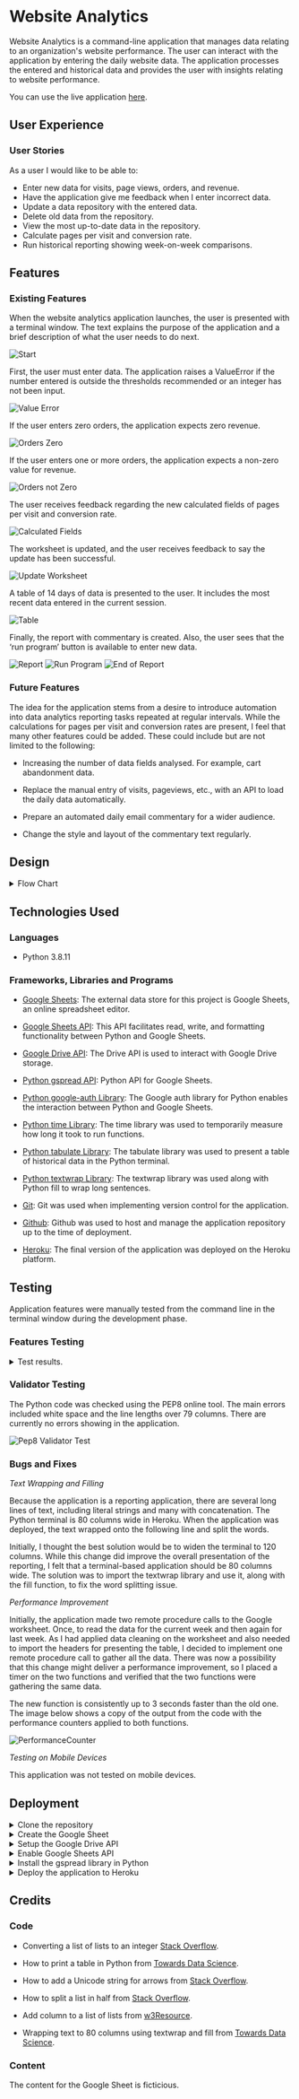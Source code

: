 # Website Analytics

Website Analytics is a command-line application that manages data relating to an organization's website performance.  The user can interact with the application by entering the daily website data.  The application processes the entered and historical data and provides the user with insights relating to website performance.

You can use the live application [here](https://website-analytics-reporting.herokuapp.com/).

## User Experience

### User Stories

As a user I would like to be able to:

- Enter new data for visits, page views, orders, and revenue.
- Have the application give me feedback when I enter incorrect data.
- Update a data repository with the entered data.
- Delete old data from the repository.
- View the most up-to-date data in the repository.
- Calculate pages per visit and conversion rate.
- Run historical reporting showing week-on-week comparisons.

## Features

### Existing Features

When the website analytics application launches, the user is presented with a terminal window.  The text explains the purpose of the application and a brief description of what the user needs to do next.

![Start](/docs/start.png)

First, the user must enter data.  The application raises a ValueError if the number entered is outside the thresholds recommended or an integer has not been input.

![Value Error](/docs/value-error.png)

If the user enters zero orders, the application expects zero revenue. 

![Orders Zero](/docs/orders-zero.png)

If the user enters one or more orders, the application expects a non-zero value for revenue.

![Orders not Zero](/docs/orders-not-zero.png)

The user receives feedback regarding the new calculated fields of pages per visit and conversion rate.

![Calculated Fields](/docs/calculated-fields.png)

The worksheet is updated, and the user receives feedback to say the update has been successful.

![Update Worksheet](/docs/update-worksheet.png)

A table of 14 days of data is presented to the user.  It includes the most recent data entered in the current session.

![Table](/docs/create-table.png)

Finally, the report with commentary is created.  Also, the user sees that the ‘run program’ button is available to enter new data.

![Report](/docs/data-analysis-report.png)
![Run Program](/docs/run-program.png)
![End of Report](/docs/end-of-report.png)

### Future Features

The idea for the application stems from a desire to introduce automation into data analytics reporting tasks repeated at regular intervals.  While the calculations for pages per visit and conversion rates are present, I feel that many other features could be added.  These could include but are not limited to the following:

- Increasing the number of data fields analysed.  For example, cart abandonment data.

- Replace the manual entry of visits, pageviews, etc., with an API to load the daily data automatically.

- Prepare an automated daily email commentary for a wider audience.

- Change the style and layout of the commentary text regularly.

## Design

<details>
  <summary>Flow Chart</summary>
  
  ![Flow Chart](/docs/flow-diagram-analytics.png)
</details>

## Technologies Used

### Languages

- Python 3.8.11

### Frameworks, Libraries and Programs

- [Google Sheets](https://www.google.com/sheets/about/): The external data store for this project is Google Sheets, an online spreadsheet editor.

- [Google Sheets API](https://developers.google.com/sheets/api): This API facilitates read, write, and formatting functionality between Python and Google Sheets.

- [Google Drive API](https://developers.google.com/drive/api): The Drive API is used to interact with Google Drive storage.

- [Python gspread API](https://docs.gspread.org/en/latest/): Python API for Google Sheets.

- [Python google-auth Library](https://pypi.org/project/google-auth/): The Google auth library for Python enables the interaction between Python and Google Sheets.

- [Python time Library](https://docs.python.org/3/library/time.html): The time library was used to temporarily measure how long it took to run functions.

- [Python tabulate Library](https://pypi.org/project/tabulate/): The tabulate library was used to present a table of historical data in the Python terminal.

- [Python textwrap Library](https://docs.python.org/3/library/textwrap.html): The textwrap library was used along with Python fill to wrap long sentences.

- [Git](https://git-scm.com/): Git was used when implementing version control for the application.

- [Github](https://github.com/): Github was used to host and manage the application repository up to the time of deployment.

- [Heroku](https://www.heroku.com/): The final version of the application was deployed on the Heroku platform. 


## Testing

Application features were manually tested from the command line in the terminal window during the development phase.

### Features Testing

<details>
  <summary>Test results.</summary>

| Given                                    | When                | Then                       | Outcome      |
| :---                                     |   :---              |   :---                     |  :---        |
| Application is deployed                  |  3500 entered       |  Moves to next input       | As expected  |
| Authentication to Google is complete     |                     |                            |              |
| Application is running                   |                     |                            |              |
| Enter visits                             |  35000 entered      |  Custom Error              | As expected  |
|                                          |                     |  The value you entered     |              |
|                                          |                     |  is outside the normal     |              |
|                                          |                     |  range, please try again.  |              |
|                                          |  3,500 entered      |  ValueError                | As expected  |
|                                          |                     |  invalid literal for       |              |
|                                          |                     |  int() with base 10:       |              |
|                                          |                     |  '3,500', please try       |              |
|                                          |                     |  again                     |              |
|                                          |  3500.00 entered    |  ValueError                | As expected  |
|                                          |                     |  invalid literal for       |              |
|                                          |                     |  int() with base 10:       |              |
|                                          |                     |  '3500.00', please try     |              |
|                                          |                     |  again                     |              |
|                                          |                     |                            |              |
| Application is deployed                  |  4500 entered       |  Moves to next input       | As expected  |
| Authentication to Google is complete     |                     |                            |              |
| Application is running                   |                     |                            |              |
| Visits input successful                  |  45000 entered      |  Custom Error              | As expected  |
| Enter pageviews                          |                     |  The value you entered     |              |
|                                          |                     |  is outside the normal     |              |
|                                          |                     |  range, please try again.  |              |
|                                          |  4,500 entered      |  ValueError                | As expected  |
|                                          |                     |  invalid literal for       |              |
|                                          |                     |  int() with base 10:       |              |
|                                          |                     |  '4,500', please try       |              |
|                                          |                     |  again                     |              |
|                                          |  4500.00 entered    |  ValueError                | As expected  |
|                                          |                     |  invalid literal for       |              |
|                                          |                     |  int() with base 10:       |              |
|                                          |                     |  '4500.00', please try     |              |
|                                          |                     |  again                     |              |
| Application is deployed                  |  150  entered       |  Moves to next input       | As expected  |
| Authentication to Google is complete     |                     |                            |              |
| Application is running                   |                     |                            |              |
| Visits input successful                  |  1500 entered       |  Custom Error              | As expected  |
| Pageviews input successful               |                     |  The value you entered     |              |
| Enter orders                             |                     |  is outside the normal     |              |
|                                          |                     |  range, please try again.  |              |
|                                          |  1,500 entered      |  ValueError                | As expected  |
|                                          |                     |  invalid literal for       |              |
|                                          |                     |  int() with base 10:       |              |
|                                          |                     |  '1,500', please try       |              |
|                                          |                     |  again                     |              |
|                                          |  4500.00 entered    |  ValueError                | As expected  |
|                                          |                     |  invalid literal for       |              |
|                                          |                     |  int() with base 10:       |              |
|                                          |                     |  '4500.00', please try     |              |
|                                          |                     |  again                     |              |
|                                          |                     |                            |              |
|                                          |  0 entered          |  Moves to next input       | As expected  |
| Application is deployed                  |  9000 entered       |  Moves to next input       | As expected  |
| Authentication to Google is complete     |                     |                            |              |
| Application is running                   |                     |                            |              |
| Visits input successful                  |  0 entered          |  Custom Error              | As expected  |
| Pageviews input successful               |                     |  The value you entered     |              |
| Orders input 1-200                       |                     |  is outside the normal     |              |
| Enter revenue                            |                     |  range, please try again.  |              |
|                                          |                     |  The revenue data can be   |              | 
|                                          |                     |  between 1 and 10000.      |              |
|                                          |  1500.00 entered    |  Value Error               | As expected  |
|                                          |                     |  invalid literal for       |              |
|                                          |                     |  int() with base 10:       |              |
|                                          |                     |  '1500.00', please try     |              |
|                                          |                     |  again.                    |              |
|                                          |  15000 entered      |  Custom Error              | As expected  |
|                                          |                     |  The value you entered     |              |
|                                          |                     |  is outside the normal     |              |
|                                          |                     |  range, please try again.  |              |
|                                          |                     |  The revenue data can be   |              | 
|                                          |                     |  between 1 and 10000.      |              |
| Application is deployed                  |  0 entered          |  Moves to next input       | As expected  |
| Authentication to Google is complete     |                     |                            |              |
| Application is running                   |                     |                            |              |
| Visits input successful                  |  9000 entered       |  Custom Error              | As expected  |
| Pageviews input successful               |                     |  The value you entered     |              |
| Orders input 0                           |                     |  is outside the normal     |              |
| Enter revenue                            |                     |  range, please try again.  |              |
|                                          |                     |  The revenue data can be   |              | 
|                                          |                     |  between 0 and 0.          |              |
|                                          |  9000.00 entered    |  Value Error               | As expected  |
|                                          |                     |  invalid literal for       |              |
|                                          |                     |  int() with base 10:       |              |
|                                          |                     |  '9000.00', please try     |              |
|                                          |                     |  again.                    |              |
|                                          |                     |  The revenue data can be   |              | 
|                                          |                     |  between 0 and 0.          |              |
| Message is "Press Enter to continue..."  |  Enter entered      |  Program continues         | As expected  |
|                                          |  Any other key is   |  The program waits for the | As expected  |
|                                          |  entered            |  Enter key to be pressed   |              |

</details>

### Validator Testing

The Python code was checked using the PEP8 online tool.  The main errors included white space and the line lengths over 79 columns.  There are currently no errors showing in the application. 

![Pep8 Validator Test](/docs/pep8-result.png)

### Bugs and Fixes

_Text Wrapping and Filling_

Because the application is a reporting application, there are several long lines of text, including literal strings and many with concatenation.  The Python terminal is 80 columns wide in Heroku.  When the application was deployed, the text wrapped onto the following line and split the words.  

Initially, I thought the best solution would be to widen the terminal to 120 columns.  While this change did improve the overall presentation of the reporting, I felt that a terminal-based application should be 80 columns wide.  The solution was to import the textwrap library and use it, along with the fill function, to fix the word splitting issue.

_Performance Improvement_

Initially, the application made two remote procedure calls to the Google worksheet.  Once, to read the data for the current week and then again for last week.  As I had applied data cleaning on the worksheet and also needed to import the headers for presenting the table, I decided to implement one remote procedure call to gather all the data.  There was now a possibility that this change might deliver a performance improvement, so I placed a timer on the two functions and verified that the two functions were gathering the same data.  

The new function is consistently up to 3 seconds faster than the old one.  The image below shows a copy of the output from the code with the performance counters applied to both functions.

![PerformanceCounter](/docs/function-performance-counter.png)

_Testing on Mobile Devices_

This application was not tested on mobile devices.

## Deployment

<details>
  <summary>Clone the repository</summary>

- Go to https://github.com/teresabowe/website-analytics.
- Click on the 'code' button and copy the URL with the HTTPS option underlined.
- Open Git Bash.
- Type 'git clone' along with the copied URL in the directory where the clone is to be stored.
- Press Enter.

</details>


<details>
  <summary>Create the Google Sheet</summary>

- From a Google user account, go to Google Sheets.
- Click on the + (plus) on the bottom right-hand corner.
- Rename the worksheet to 'dataset'.
- Add six columns, visits, pageviews, orders, revenue, pages per visit, and conversion rate.
- Enter 14 lines of data similar to that shown in the table of the 'existing features' section of this document.

</details>

<details>
  <summary>Setup the Google Drive API</summary>

- From the Google Cloud Platform, go to the Manage Resource Page (https://console.cloud.google.com/cloud-resource-manager?_ga=2.95512412.1123028329.1658133535-1458248895.1656531052)
- Enter the project name and click Create
- Then select the project to open the Dashboard.
- Click on the APIs and Services tab on the left side and Enable APIs and Services.
- Type in 'Google Drive API' into the search bar
- Select the Google Drive API and click on 'enable'.
- Click on 'create credentials' on the top right side.
- The Google Drive API should be pre-selected.
- Click on the 'Application Data' radio button.
- For 'Applications running on GCE, GKE, GAE, and GCF', select 'No, I'm not using them'.
- Click 'next'.
- Enter a 'Service Account Name' and 'Create and Continue'.
- Select the role 'Basic' and 'Editor' for the service account
- Click 'Continue'.
- Select 'Done' in the 'Grant users access to this service account' section.
- Find the Service Accounts section and click on the name of the service account just created.
- Click on the 'KEYS' tab and 'ADD KEY'.
- Select 'JSON' and 'Create'.
- The new key is copied to the local computer.
- Rename this file to creds.json.
- Copy the creds.json to the local clone.
- Open the creds.json file and copy the client-email address.
- Go back to the worksheet created on Google Drive and click 'Share' on the top right-hand corner.
- Paste the email address and ensure that the 'Editor' permission is selected.

</details>

<details>
  <summary>Enable Google Sheets API</summary>

- From the project dashboard, choose 'Library'.
- Enter 'Google Sheets API' in the search bar.
- Click on the Google Sheets API and then 'Enable'.

</details>

<details>
  <summary>Install the gspread library in Python</summary>

- Enter 'pip3 install gspread google-auth' in the terminal window.

</details>

<details>
  <summary>Deploy the application to Heroku</summary>

- In advance of the deployment enter 'pip3 freeze > requirements.txt' in the terminal window. This command creates a list of items to be installed by pip.
- Login to Heroku or create a new account.
- Select 'New' in the top right-hand corner and then 'create new app'.
- Enter the name of the app and select the region.
- Click on the Settings tab and 'Reveal Config Vars'.
- Enter 'CREDS' into the key section.
- Enter the contents of the creds.json file into the value section.
- Click on Add.
- Enter 'PORT' into the key section.
- Enter '8000' into the value section.
- Click on Add.
- Go to the Buildpacks section and click on 'Add buildpack'.
- Select Python and 'save changes'.
- Click on 'Add buildpack' again.
- Select node.js.
- Make sure that the Python buildpack is on top.
- Select the Deploy tab and select Github as the deployment method.
- Authorise the connection and enter the name of the repository e.g. website-analytics.
- Enter the name of the repository.  
- Choose between Automatic and Manual deploy options. 
- The application can be opened from the configuration page by clicking on the 'Open App' button on the top right.

</details>

## Credits

### Code

- Converting a list of lists to an integer [Stack Overflow](https://stackoverflow.com/questions/42376696/converting-specific-elements-in-a-list-of-lists-from-a-string-to-an-integer).

- How to print a table in Python from [Towards Data Science](https://towardsdatascience.com/how-to-easily-create-tables-in-python-2eaea447d8fd).

- How to add a Unicode string for arrows from [Stack Overflow](https://stackoverflow.com/questions/37130884/how-to-display-the-arrow-symbol-in-python-tkmessagebox).

- How to split a list in half from [Stack Overflow](https://stackoverflow.com/questions/752308/split-list-into-smaller-lists-split-in-half). 

- Add column to a list of lists from [w3Resource](https://www.w3resource.com/python-exercises/list/python-data-type-list-exercise-142.php).

- Wrapping text to 80 columns using textwrap and fill from [Towards Data Science](https://towardsdatascience.com/6-fancy-built-in-text-wrapping-techniques-in-python-a78cc57c2566).


### Content

The content for the Google Sheet is ficticious.


